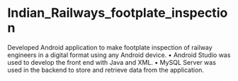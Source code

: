 # Indian_Railways_footplate_inspection

Developed Android application to make footplate inspection of railway engineers in a digital format using any Android device. •	Android Studio was used to develop the front end with Java and XML. •	MySQL Server was used in the backend to store and retrieve data from the application.
